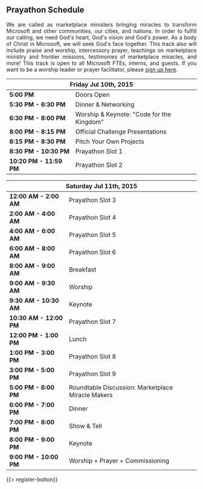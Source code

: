 ## <i class="icon fa-clock-o"></i> Prayathon Schedule

<p style="text-align: justify;">
We are called as marketplace ministers bringing miracles to transform Microsoft and other communities, our cities, and nations. In order to fulfill our calling, we need God's heart, God's vision and God's power. As a body of Christ in Microsoft, we will seek God's face together. This track also will include praise and worship, intercessory prayer, teachings on marketplace ministry and frontier missions, testimonies of marketplace miracles, and more! This track is open to all Microsoft FTEs, interns, and guests. If you want to be a worship leader or prayer facilitator, please <a href="http://1drv.ms/1JVwxAb" target="_blank">sign up here</a>.</p>
<table class="default">
<thead>
<tr class="row-1 odd">
  <th colspan="2" class="column-1"><div>Friday Jul 10th, 2015</div></th>
</tr>
</thead>
<tbody class="row-hover" role="alert" aria-live="polite" aria-relevant="all">
<tr class="row-2">
  <td class="column-1"><strong>5:00 PM</strong></td><td class="column-2">Doors Open </td>
</tr>
<tr class="row-3">
  <td class="column-1"><strong>5:30 PM - 6:30 PM</strong></td><td class="column-2">Dinner &amp; Networking</td>
</tr>
<tr class="row-4">
  <td class="column-1"><strong>6:30 PM - 8:00 PM</strong></td><td class="column-2">Worship &amp; Keynote: &quot;Code for the Kingdom&quot; </td>
</tr>
<tr class="row-5">
  <td class="column-1"><strong>8:00 PM - 8:15 PM</strong></td><td class="column-2">Official Challenge Presentations</td>
</tr>
<tr class="row-6">
  <td class="column-1"><strong>8:15 PM - 8:30 PM</strong></td><td class="column-2">Pitch Your Own Projects </td>
</tr>
<tr class="row-7">
  <td class="column-1"><strong>8:30 PM - 10:30 PM</strong></td><td class="column-2">Prayathon Slot 1</td>
</tr>
<tr class="row-11">
  <td class="column-1"><strong>10:20 PM - 11:59 PM</strong></td><td class="column-2">Prayathon Slot 2</td>
</tr>
</tbody>
</table>

<table class="default">
<thead>
<tr class="row-1 odd">
  <th colspan="2" class="column-1"><div>Saturday Jul 11th, 2015</div></th>
</tr>
</thead>
<tbody class="row-hover">
<tr class="row-2 even">
  <td class="column-1"><strong>12:00 AM - 2:00 AM</strong></td><td class="column-2">Prayathon Slot 3
</td>
</tr>
<tr class="row-3 odd">
  <td class="column-1"><strong>2:00 AM - 4:00 AM</strong></td><td class="column-2">Prayathon Slot 4</td>
</tr>
<tr class="row-4 even">
  <td class="column-1"><strong>4:00 AM - 6:00 AM</strong></td><td class="column-2">Prayathon Slot 5</td>
</tr>
<tr class="row-5 odd">
  <td class="column-1"><strong>6:00 AM - 8:00 AM</strong></td><td class="column-2">Prayathon Slot 6</td>
</tr>
<tr class="row-6 even">
  <td class="column-1"><strong>8:00 AM - 9:00 AM</strong></td><td class="column-2">Breakfast</td>
</tr>
<tr class="row-7 odd">
  <td class="column-1"><strong>9:00 AM - 9:30 AM</strong></td><td class="column-2">Worship</td>
</tr>
<tr class="row-8 even">
  <td class="column-1"><strong>9:30 AM - 10:30 AM</strong></td><td class="column-2">Keynote</td>
</tr>
<tr class="row-9 odd">
  <td class="column-1"><strong>10:30 AM - 12:00 PM</strong></td><td class="column-2">Prayathon Slot 7</td>
</tr>
<tr class="row-10 even">
  <td class="column-1"><strong>12:00 PM - 1:00 PM</strong></td><td class="column-2">Lunch</td>
</tr>
<tr class="row-11 odd">
  <td class="column-1"><strong>1:00 PM - 3:00 PM</strong></td><td class="column-2">Prayathon Slot 8</td>
</tr>
<tr class="row-12 even">
  <td class="column-1"><strong>3:00 PM - 5:00 PM</strong></td><td class="column-2">Prayathon Slot 9</td>
</tr>
<tr class="row-13 odd">
  <td class="column-1"><strong>5:00 PM - 6:00 PM</strong></td><td class="column-2">Roundtable Discussion: Marketplace Miracle Makers</td>
</tr>
<tr class="row-14 even">
  <td class="column-1"><strong>6:00 PM - 7:00 PM</strong></td><td class="column-2">Dinner</td>
</tr>
<tr class="row-15 odd">
  <td class="column-1"><strong>7:00 PM - 8:00 PM</strong></td><td class="column-2">Show &amp; Tell</td>
</tr>
<tr class="row-16 even">
  <td class="column-1"><strong>8:00 PM - 9:00 PM</strong></td><td class="column-2">Keynote</td>
</tr>
<tr class="row-17 odd">
  <td class="column-1"><strong>9:00 PM - 10:00 PM</strong></td><td class="column-2">Worship + Prayer + Commissioning</td>
</tr>
</tbody>
</table>

{{> register-button}}
